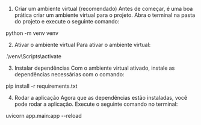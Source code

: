 1. Criar um ambiente virtual (recomendado)
Antes de começar, é uma boa prática criar um ambiente virtual para o projeto. Abra o terminal na pasta do projeto e execute o seguinte comando:

python -m venv venv

2. Ativar o ambiente virtual
Para ativar o ambiente virtual:

.\venv\Scripts\activate

3. Instalar dependências
Com o ambiente virtual ativado, instale as dependências necessárias com o comando:

pip install -r requirements.txt

4. Rodar a aplicação
Agora que as dependências estão instaladas, você pode rodar a aplicação. Execute o seguinte comando no terminal:

uvicorn app.main:app --reload